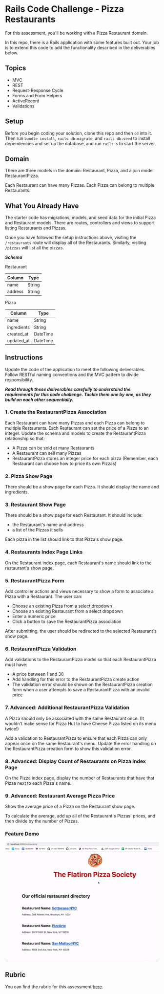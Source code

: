 # Rails Code Challenge - Pizza Restaurants

For this assessment, you'll be working with a Pizza Restaurant domain.

In this repo, there is a Rails application with some features built out. Your job is to extend this code to add the functionality described in the deliverables below.

## Topics

- MVC
- REST
- Request-Response Cycle
- Forms and Form Helpers
- ActiveRecord
- Validations

## Setup

Before you begin coding your solution, clone this repo and then `cd` into it. Then run `bundle install`, `rails db:migrate`, and `rails db:seed` to install dependencies and set up the database, and run `rails s` to start the server.

## Domain

There are three models in the domain: Restaurant, Pizza, and a join model RestaurantPizza.

Each Restaurant can have many Pizzas. Each Pizza can belong to multiple Restaurants.

## What You Already Have

The starter code has migrations, models, and seed data for the initial Pizza and Restaurant models. There are routes, controllers and views to support listing Restaurants and Pizzas.

Once you have followed the setup instructions above, visiting the `/restaurants` route will display all of the Restaurants. Similarly, visiting `/pizzas` will list all the pizzas.

***Schema***

Restaurant

| Column | Type |
| ------------- | ------------- |
| name | String |
| address | String |

Pizza

| Column | Type |
| ------------- | ------------- |
| name  | String  |
| ingredients | String  |
| created_at  | DateTime  |
| updated_at  | DateTime  |

## Instructions

Update the code of the application to meet the following deliverables. Follow RESTful naming conventions and the MVC pattern to divide responsibility.

***Read through these deliverables carefully to understand the requirements for this code challenge. Tackle them one by one, as they build on each other sequentially.***

### 1. Create the RestaurantPizza Association

Each Restaurant can have many Pizzas and each Pizza can belong to multiple Restaurants. Each Restaurant can set the price of a Pizza to an integer. Update the schema and models to create the RestaurantPizza relationship so that:

- A Pizza can be sold at many Restaurants
- A Restaurant can sell many Pizzas
- RestaurantPizza stores an integer price for each pizza (Remember, each Restaurant can choose how to price its own Pizzas)

### 2. Pizza Show Page

There should be a show page for each Pizza. It should display the name and ingredients.

### 3. Restaurant Show Page

There should be a show page for each Restaurant. It should include:

- the Restaurant's name and address
- a list of the Pizzas it sells

Each pizza in the list should link to that Pizza's show page.

### 4. Restaurants Index Page Links

On the Restaurant index page, each Restaurant's name should link to the restaurant's show page.

### 5. RestaurantPizza Form

Add controller actions and views necessary to show a form to associate a Pizza with a Restaurant. The user can:

- Choose an existing Pizza from a select dropdown
- Choose an existing Restaurant from a select dropdown
- Enter a numeric price
- Click a button to save the RestaurantPizza association

After submitting, the user should be redirected to the selected Restaurant's show page.

### 6. RestaurantPizza Validation

Add validations to the RestaurantPizza model so that each RestaurantPizza must have:

- A price between 1 and 30
- Add handling for this error to the RestaurantPizza create action
- The validation error should be shown on the RestaurantPizza creation form when a user attempts to save a RestaurantPizza with an invalid price

### 7. Advanced: Additional RestaurantPizza Validation

A Pizza should only be associated with the same Restaurant once. (It wouldn't make sense for Pizza Hut to have Cheese Pizza listed on its menu twice!)

Add a validation to RestaurantPizza to ensure that each Pizza can only appear once on the same Restaurant's menu.
Update the error handling on the RestaurantPizza creation form to show this validation error.

### 8. Advanced: Display Count of Restaurants on Pizza Index Page

On the Pizza index page, display the number of Restaurants that have that Pizza next to each Pizza's name.

### 9. Advanced: Restaurant Average Pizza Price

Show the average price of a Pizza on the Restaurant show page. 

To calculate the average, add up all of the Restaurant's Pizzas' prices, and then divide by the number of Pizzas.

### Feature Demo

![screen capture of feature demo](pizza-features-demo.gif)

## Rubric

You can find the rubric for this assessment [here](https://github.com/learn-co-curriculum/se-rubrics/blob/master/module-2.md).
